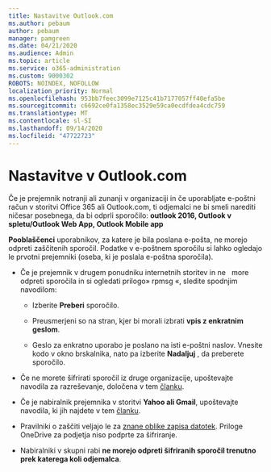 ```yaml
---
title: Nastavitve Outlook.com
ms.author: pebaum
author: pebaum
manager: pamgreen
ms.date: 04/21/2020
ms.audience: Admin
ms.topic: article
ms.service: o365-administration
ms.custom: 9000302
ROBOTS: NOINDEX, NOFOLLOW
localization_priority: Normal
ms.openlocfilehash: 953bb7feec3099e7125c41b7177057ff40efa5be
ms.sourcegitcommit: c6692ce0fa1358ec3529e59ca0ecdfdea4cdc759
ms.translationtype: MT
ms.contentlocale: sl-SI
ms.lasthandoff: 09/14/2020
ms.locfileid: "47722723"
---
```

# <a name="settings-in-outlookcom"></a>Nastavitve v Outlook.com

Če je prejemnik notranji ali zunanji v organizaciji in če uporabljate e-poštni račun v storitvi Office 365 ali Outlook.com, ti odjemalci ne bi smeli narediti ničesar posebnega, da bi odprli sporočilo: **outlook 2016, Outlook v spletu/Outlook Web App, Outlook Mobile app**

**Pooblaščenci** uporabnikov, za katere je bila poslana e-pošta, ne morejo odpreti zaščitenih sporočil. Podatke v e-poštnem sporočilu si lahko ogledajo le prvotni prejemniki (oseba, ki je poslala e-poštna sporočila).

- Če je prejemnik v drugem ponudniku internetnih storitev in ne &nbsp; more odpreti sporočila in si ogledati prilogo» rpmsg «, sledite spodnjim navodilom:
    
    - Izberite **Preberi** sporočilo.
    
    - Preusmerjeni so na stran, kjer bi morali izbrati **vpis z enkratnim geslom**.
    
    - Geslo za enkratno uporabo je poslano na isti e-poštni naslov. Vnesite kodo v okno brskalnika, nato pa izberite **Nadaljuj** , da preberete sporočilo.

- Če ne morete šifrirati sporočil iz druge organizacije, upoštevajte navodila za razreševanje, določena v tem [članku](https://support.office.com/article/known-issues-opening-irm-protected-emails-sent-from-users-in-other-office-365-organizations-0dec0593-a05d-4aa2-8445-9311ebab3164).

- Če je nabiralnik prejemnika v storitvi **Yahoo ali Gmail**, upoštevajte navodila, ki jih </span> najdete v tem [članku](https://support.office.com/article/how-do-i-open-a-protected-message-1157a286-8ecc-4b1e-ac43-2a608fbf3098).

- Pravilniki o zaščiti veljajo le za [znane oblike zapisa datotek](https://docs.microsoft.com/azure/information-protection/rms-client/client-admin-guide-file-types). Priloge OneDrive za podjetja niso podprte za šifriranje.

- Nabiralniki v skupni rabi **ne morejo odpreti šifriranih sporočil trenutno prek katerega koli odjemalca**. 
